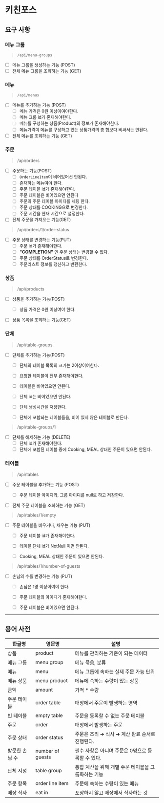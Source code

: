 # 키친포스

## 요구 사항

### 메뉴 그룹 
> `/api/menu-groups`

- [ ] 메뉴 그룹을 생성하는 기능 (POST)
- [ ] 전체 메뉴 그룹을 조회하는 기능 (GET)

### 메뉴
> `/api/menus`

- [ ] 메뉴를 추가하는 기능 (POST)
  - [ ] 메뉴 가격은 0원 이상이여야한다.
  - [ ] 메뉴 그룹 id가 존재해야한다.
  - [ ] 메뉴를 구성하는 상품(Product)의 정보가 존재해야한다.
  - [ ] 메뉴가격이 메뉴를 구성하고 있는 상품가격의 총 합보다 비싸서는 안된다.

- [ ] 전체 메뉴를 조회하는 기능 (GET)

### 주문
> /api/orders

- [ ] 주문하는 기능(POST)
  - [ ] `OrderLineItem`이 비어있어선 안된다.
  - [ ] 존재하는 메뉴여야 한다.
  - [ ] 주문 테이블 id가 존재해야한다.
  - [ ] 주문 테이블은 비어있으면 안된다
  - [ ] 주문의 주문 테이블 아이디를 세팅 한다.
  - [ ] 주문 상태를 COOKING으로 변경한다.
  - [ ] 주문 시간을 현재 시간으로 설정한다.

- [ ] 전체 주문을 가져오는 기능(GET)

> /api/orders/1/order-status

- [ ] 주문 상태를 변경하는 기능(PUT)
  - [ ] 주문 id가 존재해야한다.
  - [ ] **"COMPLETION"** 인 주문 상태는 변경할 수 없다.
  - [ ] 주문 상태를 OrderStatus로 변경한다.
  - [ ] 주문리스트 정보를 갱신하고 반환한다.

### 상품
> /api/products

- [ ] 상품을 추가하는 기능(POST)
  - [ ] 상품 가격은 0원 이상여야 한다.

- [ ] 상품 목록을 조회하는 기능(GET)  


### 단체
> /api/table-groups

- [ ] 단체를 추가하는 기능(POST)
  - [ ] 단체의 테이블 목록의 크기는 2이상이여한다.
  - [ ] 요청한 테이블이 전부 존재해야한다.
  - [ ] 테이블은 비어있으면 안된다.
  - [ ] 단체 id는 비어있으면 안된다.
  - [ ] 단체 생성시간을 저장한다.
  - [ ] 단체에 포함되는 테이블들을, 비어 있지 않은 테이블로 만든다.


> /api/table-groups/1

- [ ] 단체를 해제하는 기능 (DELETE)
  - [ ] 단체 id가 존재해야한다.
  - [ ] 단체에 포함된 테이블 중에 Cooking, MEAL 상태인 주문이 있으면 안된다.

### 테이블
> /api/tables

- [ ] 주문 테이블을 추가하는 기능 (POST)
  - [ ] 주문 테이블 아이디와, 그룹 아이디를 null로 하고 저장한다.

- [ ] 전체 주문 테이블을 조회하는 기능 (GET)


> /api/tables/1/empty

- [ ] 주문 테이블을 비우거나, 채우는 기능 (PUT)
  - [ ] 주문 테이블 id가 존재해야한다.
  - [ ] 테이블 단체 id가 NotNull 이면 안된다.
  - [ ] Cooking, MEAL 상태인 주문이 있으면 안된다.


> /api/tables/1/number-of-guests

- [ ] 손님의 수를 변경하는 기능 (PUT)
  - [ ] 손님은 1명 이상이여야 한다.
  - [ ] 주문 테이블의 아이디가 존재해야한다.
  - [ ] 주문 테이블은 비어있으면 안된다.



---

## 용어 사전

| 한글명 | 영문명 | 설명 |
| --- | --- | --- |
| 상품 | product | 메뉴를 관리하는 기준이 되는 데이터 |
| 메뉴 그룹 | menu group | 메뉴 묶음, 분류 |
| 메뉴 | menu | 메뉴 그룹에 속하는 실제 주문 가능 단위 |
| 메뉴 상품 | menu product | 메뉴에 속하는 수량이 있는 상품 |
| 금액 | amount | 가격 * 수량 |
| 주문 테이블 | order table | 매장에서 주문이 발생하는 영역 |
| 빈 테이블 | empty table | 주문을 등록할 수 없는 주문 테이블 |
| 주문 | order | 매장에서 발생하는 주문 |
| 주문 상태 | order status | 주문은 조리 ➜ 식사 ➜ 계산 완료 순서로 진행된다. |
| 방문한 손님 수 | number of guests | 필수 사항은 아니며 주문은 0명으로 등록할 수 있다. |
| 단체 지정 | table group | 통합 계산을 위해 개별 주문 테이블을 그룹화하는 기능 |
| 주문 항목 | order line item | 주문에 속하는 수량이 있는 메뉴 |
| 매장 식사 | eat in | 포장하지 않고 매장에서 식사하는 것 |
